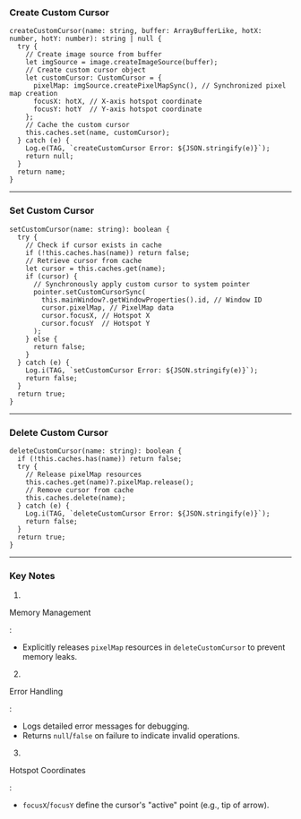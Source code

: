 ### Create Custom Cursor

```
createCustomCursor(name: string, buffer: ArrayBufferLike, hotX: number, hotY: number): string | null {
  try {
    // Create image source from buffer
    let imgSource = image.createImageSource(buffer);
    // Create custom cursor object
    let customCursor: CustomCursor = {
      pixelMap: imgSource.createPixelMapSync(), // Synchronized pixel map creation
      focusX: hotX, // X-axis hotspot coordinate
      focusY: hotY  // Y-axis hotspot coordinate
    };
    // Cache the custom cursor
    this.caches.set(name, customCursor);
  } catch (e) {
    Log.e(TAG, `createCustomCursor Error: ${JSON.stringify(e)}`);
    return null;
  }
  return name;
}
```

------

### Set Custom Cursor

```
setCustomCursor(name: string): boolean {
  try {
    // Check if cursor exists in cache
    if (!this.caches.has(name)) return false;
    // Retrieve cursor from cache
    let cursor = this.caches.get(name);
    if (cursor) {
      // Synchronously apply custom cursor to system pointer
      pointer.setCustomCursorSync(
        this.mainWindow?.getWindowProperties().id, // Window ID
        cursor.pixelMap, // PixelMap data
        cursor.focusX, // Hotspot X
        cursor.focusY  // Hotspot Y
      );
    } else {
      return false;
    }
  } catch (e) {
    Log.i(TAG, `setCustomCursor Error: ${JSON.stringify(e)}`);
    return false;
  }
  return true;
}
```

------

### Delete Custom Cursor

```
deleteCustomCursor(name: string): boolean {
  if (!this.caches.has(name)) return false;
  try {
    // Release pixelMap resources
    this.caches.get(name)?.pixelMap.release();
    // Remove cursor from cache
    this.caches.delete(name);
  } catch (e) {
    Log.i(TAG, `deleteCustomCursor Error: ${JSON.stringify(e)}`);
    return false;
  }
  return true;
}
```

------

### Key Notes

1. 

   Memory Management

   :

   - Explicitly releases `pixelMap` resources in `deleteCustomCursor` to prevent memory leaks.

2. 

   Error Handling

   :

   - Logs detailed error messages for debugging.
   - Returns `null`/`false` on failure to indicate invalid operations.

3. 

   Hotspot Coordinates

   :

   - `focusX`/`focusY` define the cursor's "active" point (e.g., tip of arrow).
